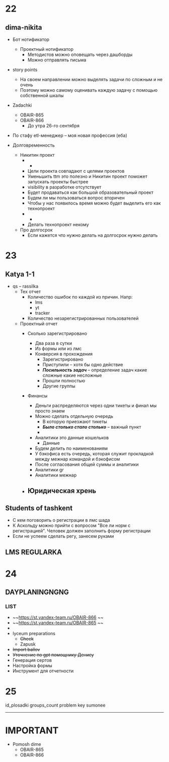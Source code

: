 # 22

## dima-nikita

- Бот нотификатор
	- Проектный нотификатор
		- Методистов можно оповещать через дашборды
		- Можно отправлять письма
	
- story points
	- На своем направлении можно выделять задачи по сложным и не очень
	- Поэтому можно самому оценивать каждую задачу с помощью собственной шкалы
	 
- Zadachki
	- OBAIR-865
	- OBAIR-866
		- До утра 26-го сентября
- По стафу etl-менеджер – моя новая профессия (еба)
- Долговременность
	- Никитин проект
		- +
		- Цели проекта совпадают с целями проектов
		- Уменьшить ttm это полезно и Никитин проект поможет запускать проекты быстрее
		- visibility в разработке отсутствует
		- Будет продаваться как большой образовательный проект
		- Будем ли мы пользоваться вопрос вторичен
		- Чтобы у нас появилось время можно будет выделить его как технопроект
		- - 
		- Делать технопроект некому
	- Про долгосрок
		- Если кажется что нужно делать на долгосрок нужно делать


# 23

## Katya 1-1

- qs – rassilka
	- Тех отчет
		- Количество ошибок по каждой из причин. Напр:
			- lms
			- yt
			- tracker
		- Количество незарегистрированных пользователей
	- Проектный отчет
		- Сколько зарегистрировано
			- Два раза в сутки
			- Из формы или из лмс
			- Конверсия в прохождения
				- Зарегистрировано
				- Приступили – хотя бы одно действие
				- ***Посильность задач*** – определение задач какие сложные какие несложные
				- Прошли полностью
				- Другие группы
				
		- Финансы
			- Деньги распределяются через одни тикеты и финал мы просто знаем
			- Можно сделать отдельную очередь
				- В которую приезжают тикеты
				- ***Было столько стало столько*** – важный пункт
				- 
			- Аналитики это данные кошельков
				- Данные
			- Будем делить по наименованиям
			- У бэкофиса есть очередь, которая служит прокладкой между межнар командой и бэкофисом
			- После согласования общей суммы и аналитики
			- Аналитики gr
			- Аналитики межнар
		- Юридическая хрень
			- 

## Students of tashkent

- С кем поговорить о регистрации в лмс шада
- К Аскольду можно прийти с вопросом "Все ли норм с регистрацией". Человек должен заполнить форму регистрации
- Если не успеем сделать регу, занесем руками

## LMS REGULARKA


# 24 

## DAYPLANINGNGNG

### LIST

- ~~https://st.yandex-team.ru/OBAIR-866 ~~
- ~~https://st.yandex-team.ru/OBAIR-865 ~~
- 
- lyceum preparations
	- ~~Check~~
	- Zapusk
- ~~Import ballov~~
- ~~Уточнение по gpt помощнику Денису~~
- Генерация сертов
- Настройка формы
- Инструмент для отчетности 

# 25

id_plosadki groups_count problem key sumonee

---
# IMPORTANT

- Pomosh dime
	- OBAIR-865
	- OBAIR-866

